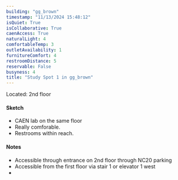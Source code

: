 ```yaml
---
building: "gg_brown"
timestamp: "11/13/2024 15:48:12"
isQuiet: True
isCollaborative: True
caenAccess: True
naturalLight: 4
comfortableTemp: 3
outletAvailability: 1
furnitureComfort: 4
restroomDistance: 5
reservable: False
busyness: 4
title: "Study Spot 1 in gg_brown"
---
```

<!-- image: "" Note: leave out of --- --- for now, else throws an error -->

Located: 2nd floor

#### Sketch
- CAEN lab on the same floor
- Really comforable.
- Restrooms within reach.


#### Notes
- Accessible through entrance on 2nd floor through NC20 parking 
- Accessible from the first floor via stair 1 or elevator 1 west
- 
